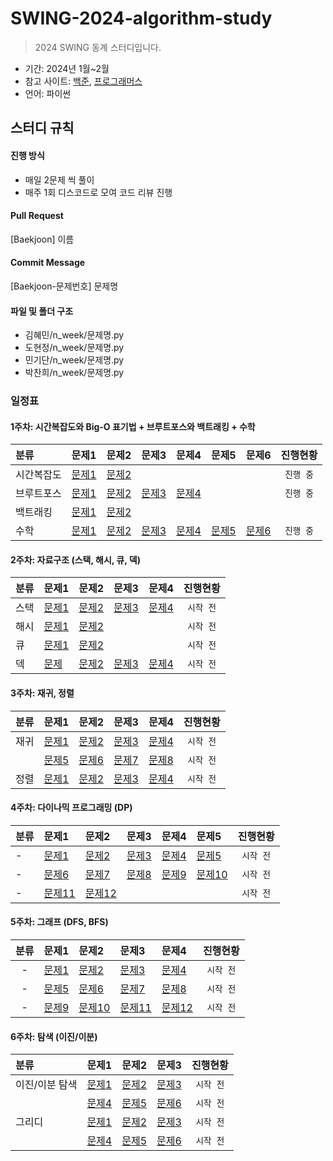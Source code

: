 # SWING-2024-algorithm-study
> 2024 SWING 동계 스터디입니다.

- 기간: 2024년 1월~2월
- 참고 사이트: [백준](https://www.acmicpc.net/), [프로그래머스](https://school.programmers.co.kr/learn/challenges?order=recent)
- 언어: 파이썬

## 스터디 규칙

#### 진행 방식
- 매일 2문제 씩 풀이
- 매주 1회 디스코드로 모여 코드 리뷰 진행

#### Pull Request
[Baekjoon] 이름

#### Commit Message
[Baekjoon-문제번호] 문제명

#### 파일 및 폴더 구조
- 김혜민/n_week/문제명.py
- 도현정/n_week/문제명.py
- 민기단/n_week/문제명.py
- 박찬희/n_week/문제명.py

### 일정표
#### 1주차: 시간복잡도와 Big-O 표기법 + 브루트포스와 백트래킹 + 수학
|**분류**|**문제1**|**문제2**|**문제3**|**문제4**|**문제5**|**문제6**|**진행현황**|
|:---|:---|:---|:---|:---|:---|:---|:---:|
|시간복잡도|[문제1](https://www.acmicpc.net/problem/24266)|[문제2](https://www.acmicpc.net/problem/24262)|||||`진행 중`|
|브루트포스|[문제1](www.acmicpc.net/problem/2309)|[문제2](https://www.acmicpc.net/problem/3040)|[문제3](https://www.acmicpc.net/problem/2798)|[문제4](https://www.acmicpc.net/problem/10819)|||`진행 중`|
|백트래킹|[문제1](https://www.acmicpc.net/problem/15649)|[문제2](https://www.acmicpc.net/problem/15652)
|수학|[문제1](https://www.acmicpc.net/problem/11653)|[문제2](https://www.acmicpc.net/problem/2745)|[문제3](https://www.acmicpc.net/problem/1978)|[문제4](https://www.acmicpc.net/problem/2720)|[문제5](https://www.acmicpc.net/problem/2903)|[문제6](https://www.acmicpc.net/problem/5086)|`진행 중`|


#### 2주차: 자료구조 (스택, 해시, 큐, 덱)
|**분류**|**문제1**|**문제2**|**문제3**|**문제4**|**진행현황**|
|:---|:---|:---|:---|:---|:---:|
|스택|[문제1](https://www.acmicpc.net/problem/17608)|[문제2](https://www.acmicpc.net/problem/2841)|[문제3](https://www.acmicpc.net/problem/4889)|[문제4](https://www.acmicpc.net/problem/17413)|`시작 전`|
|해시|[문제1](https://www.acmicpc.net/problem/15829)|[문제2](https://school.programmers.co.kr/learn/courses/30/lessons/42576)|||`시작 전`|
|큐|[문제1](https://www.acmicpc.net/problem/28066)|[문제2](https://www.acmicpc.net/problem/1966)|||`시작 전`|
|덱|[문제](https://www.acmicpc.net/problem/15565)|[문제2](https://www.acmicpc.net/problem/10025)|[문제3](https://www.acmicpc.net/problem/2346)|[문제4](https://www.acmicpc.net/problem/13417)|`시작 전`|

#### 3주차: 재귀, 정렬
|**분류**|**문제1**|**문제2**|**문제3**|**문제4**|**진행현황**|
|:---|:---|:---|:---|:---|:---:|
|재귀|[문제1](https://www.acmicpc.net/problem/11557)|[문제2](https://www.acmicpc.net/problem/2750)|[문제3](https://www.acmicpc.net/problem/25305)|[문제4](https://www.acmicpc.net/problem/2752)|`시작 전`|
| |[문제5](https://www.acmicpc.net/problem/24480)|[문제6](https://www.acmicpc.net/problem/24445)|[문제7](https://www.acmicpc.net/problem/1431)|[문제8](https://www.acmicpc.net/problem/20291)|`시작 전`|
|정렬|[문제1](https://www.acmicpc.net/problem/10870)|[문제2](https://www.acmicpc.net/problem/25501)|[문제3](https://www.acmicpc.net/problem/9934)|[문제4](https://www.acmicpc.net/problem/6603)|`시작 전`|


#### 4주차: 다이나믹 프로그래밍 (DP)
|**분류**|**문제1**|**문제2**|**문제3**|**문제4**|**문제5**|**진행현황**|
|:---|:---|:---|:---|:---|:---|:---:|
|-|[문제1](https://www.acmicpc.net/problem/24416)|[문제2](https://www.acmicpc.net/problem/17202)|[문제3](https://www.acmicpc.net/problem/2775)|[문제4](https://www.acmicpc.net/problem/2748)|[문제5](https://www.acmicpc.net/problem/1932)|`시작 전`|
|-|[문제6](https://www.acmicpc.net/problem/1149)|[문제7](https://www.acmicpc.net/problem/9465)|[문제8](https://www.acmicpc.net/problem/11052)|[문제9](https://www.acmicpc.net/problem/11053)|[문제10](https://www.acmicpc.net/problem/11722)|`시작 전`|
|-|[문제11](https://www.acmicpc.net/problem/1463)|[문제12](https://www.acmicpc.net/problem/9095)||||`시작 전`|


#### 5주차: 그래프 (DFS, BFS)
|**분류**|**문제1**|**문제2**|**문제3**|**문제4**|**진행현황**|
|:---:|:---|:---|:---|:---|:---:|
|-|[문제1](https://www.acmicpc.net/problem/2178)|[문제2](https://www.acmicpc.net/problem/2667)|[문제3](https://www.acmicpc.net/problem/2583)|[문제4](https://www.acmicpc.net/problem/1743)|`시작 전`|
|-|[문제5](https://www.acmicpc.net/problem/1260)|[문제6](https://www.acmicpc.net/problem/1012)|[문제7](https://www.acmicpc.net/problem/4963)|[문제8](https://www.acmicpc.net/problem/11724)|`시작 전`|
|-|[문제9](https://www.acmicpc.net/problem/6603)|[문제10](https://www.acmicpc.net/problem/2644)|[문제11](https://www.acmicpc.net/problem/2606 )|[문제12](https://www.acmicpc.net/problem/10451)|`시작 전`|



#### 6주차: 탐색 (이진/이분)
|**분류**|**문제1**|**문제2**|**문제3**|**진행현황**|
|:---|:---|:---|:---|:---:|
|이진/이분 탐색|[문제1](https://www.acmicpc.net/problem/2792)|[문제2](https://www.acmicpc.net/problem/2343)|[문제3](https://www.acmicpc.net/problem/11687)|`시작 전`|
| |[문제4](https://www.acmicpc.net/problem/14426)|[문제5](https://www.acmicpc.net/problem/2512)|[문제6](https://www.acmicpc.net/problem/7795)|`시작 전`|
|그리디|[문제1](https://www.acmicpc.net/problem/5585)|[문제2](https://www.acmicpc.net/problem/2864)|[문제3](https://www.acmicpc.net/problem/10162)|`시작 전`|
| |[문제4](https://www.acmicpc.net/problem/11497)|[문제5](https://www.acmicpc.net/problem/1541)|[문제6](https://www.acmicpc.net/problem/20115)|`시작 전`|
